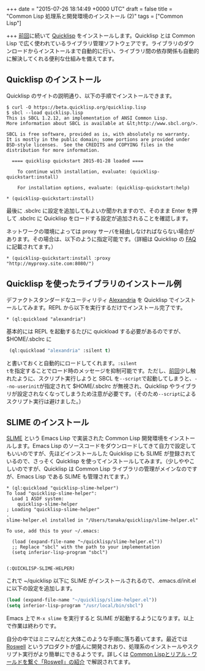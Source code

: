 
+++
date = "2015-07-26 18:14:49 +0000 UTC"
draft = false
title = "Common Lisp 処理系と開発環境のインストール (2)"
tags = ["Common Lisp"]

+++
<a href="http://tanakahx.hatenablog.com/entry/2015/07/25/235218">前回</a>に続いて <a href="https://www.quicklisp.org/beta/">Quicklisp</a> をインストールします。Quicklisp とは Common Lisp で広く使われているライブラリ管理ソフトウェアです。ライブラリのダウンロードからインストールまで自動的に行い、ライブラリ間の依存関係も自動的に解決してくれる便利な仕組みを備えてます。

## Quicklisp のインストール

Quicklisp のサイトの説明通り、以下の手順でインストールできます。

```
$ curl -O https://beta.quicklisp.org/quicklisp.lisp
$ sbcl --load quicklisp.lisp
This is SBCL 1.2.12, an implementation of ANSI Common Lisp.
More information about SBCL is available at &lt;http://www.sbcl.org/>.

SBCL is free software, provided as is, with absolutely no warranty.
It is mostly in the public domain; some portions are provided under
BSD-style licenses.  See the CREDITS and COPYING files in the
distribution for more information.

  ==== quicklisp quickstart 2015-01-28 loaded ====

    To continue with installation, evaluate: (quicklisp-quickstart:install)

    For installation options, evaluate: (quicklisp-quickstart:help)

* (quicklisp-quickstart:install)

```


最後に .sbclrc に設定を追加してもよいか聞かれますので、そのまま Enter を押して .sbclrc に Quicklisp をロードする設定が追加されることを確認します。

ネットワークの環境によっては proxy サーバを経由しなければならない場合があります。その場合は、以下のように指定可能です。（詳細は Quicklisp の <a href="https://www.quicklisp.org/beta/faq.html">FAQ</a> に記載されてます。）

```
* (quicklisp-quickstart:install :proxy "http://myproxy.site.com:8080/")
```


## Quicklisp を使ったライブラリのインストール例

デファクトスタンダードなユーティリティ <a href="https://common-lisp.net/project/alexandria/draft/alexandria.html">Alexandria</a> を Quicklisp でインストールしてみます。REPL から以下を実行するだけでインストール完了です。

```
* (ql:quickload "alexandria")
```


基本的には REPL を起動するたびに quickload する必要があるのですが、$HOME/.sbclrc に

```lisp
 (ql:quickload "alexandria" :silent t)

```


と書いておくと自動的にロードしてくれます。<code>:silent t</code>を指定することでロード時のメッセージを抑制可能です。ただし、<a href="http://tanakahx.hatenablog.com/entry/2015/07/25/235218">前回</a>少し触れたように、スクリプト実行しようと SBCL を<code>--script</code>で起動してしまうと、<code>--no-userinit</code>が指定されて $HOME/.sbclrc が無視され、Quicklisp やライブラリが設定されなくなってしまうため注意が必要です。（そのため<code>--script</code>によるスクリプト実行は避けました。）

## SLIME のインストール

<a href="https://common-lisp.net/project/slime/">SLIME</a> という Emacs Lisp で実装された Common Lisp 開発環境をインストールします。Emacs Lisp のソースコードをダウンロードしてきて自力で設定してもいいのですが、先ほどインストールした Quicklisp にも SLIME が登録されているので、さっそく Quicklisp を使ってインストールしてみます。（少しややこしいのですが、Quicklisp は Common Lisp ライブラリの管理がメインなのですが、Emacs Lisp である SLIME も管理されてます。）

```
* (ql:quickload "quicklisp-slime-helper")
To load "quicklisp-slime-helper":
  Load 1 ASDF system:
    quicklisp-slime-helper
; Loading "quicklisp-slime-helper"
.
slime-helper.el installed in "/Users/tanaka/quicklisp/slime-helper.el"

To use, add this to your ~/.emacs:

  (load (expand-file-name "~/quicklisp/slime-helper.el"))
  ;; Replace "sbcl" with the path to your implementation
  (setq inferior-lisp-program "sbcl")


(:QUICKLISP-SLIME-HELPER)
```


これで ~/quicklisp 以下に SLIME がインストールされるので、.emacs.d/init.el に以下の設定を追加します。

```lisp
(load (expand-file-name "~/quicklisp/slime-helper.el"))
(setq inferior-lisp-program "/usr/local/bin/sbcl")

```


Emacs 上で <code>M-x slime</code> を実行すると SLIME が起動するようになります。以上で作業は終わりです。

自分の中ではミニマムだと大体このような手順に落ち着いてます。最近では <a href="https://github.com/snmsts/roswell">Roswell</a> というプロダクトが盛んに開発されおり、処理系のインストールやスクリプト実行がより簡単にできるようです。詳しくは <a href="http://blog.8arrow.org/entry/2015/06/11/101511">Common Lispとリアル・ワールドを繋ぐ「Roswell」の紹介</a> で解説されてます。


